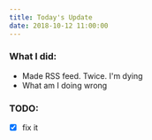```yaml
---
title: Today's Update
date: 2018-10-12 11:00:00
---
```

### What I did:
- Made RSS feed. Twice. I'm dying
- What am I doing wrong

### TODO:
- [x] fix it